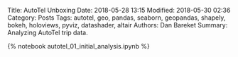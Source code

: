 Title: AutoTel Unboxing
Date: 2018-05-28 13:15
Modified: 2018-05-30 02:36
Category: Posts
Tags: autotel, geo, pandas, seaborn, geopandas, shapely, bokeh, holoviews, pyviz, datashader, altair
Authors: Dan Bareket
Summary: Analyzing AutoTel trip data.

{% notebook autotel_01_initial_analysis.ipynb %}
